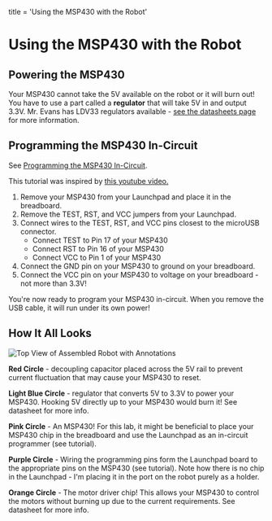 title = 'Using the MSP430 with the Robot'

# Using the MSP430 with the Robot

## Powering the MSP430

Your MSP430 cannot take the 5V available on the robot or it will burn out!  You have to use a part called a **regulator** that will take 5V in and output 3.3V.  Mr. Evans has LDV33 regulators available - [see the datasheets page](/382/datasheets) for more information.

## Programming the MSP430 In-Circuit
See [Programming the MSP430 In-Circuit](in_circuit_programming.html).

This tutorial was inspired by [this youtube video.](http://www.youtube.com/watch?v=dL2YPS96L18)

1.	Remove your MSP430 from your Launchpad and place it in the breadboard.
2.	Remove the TEST, RST, and VCC jumpers from your Launchpad.
3.	Connect wires to the TEST, RST, and VCC pins closest to the microUSB connector.
	- Connect TEST to Pin 17 of your MSP430
	- Connect RST to Pin 16 of your MSP430
	- Connect VCC to Pin 1 of your MSP430
4.	Connect the GND pin on your MSP430 to ground on your breadboard.
5.	Connect the VCC pin on your MSP430 to voltage on your breadboard - not more than 3.3V!

You're now ready to program your MSP430 in-circuit.  When you remove the USB cable, it will run under its own power!

## How It All Looks

![Top View of Assembled Robot with Annotations](robot_top.jpg)

**Red Circle** - decoupling capacitor placed across the 5V rail to prevent current fluctuation that may cause your MSP430 to reset.

**Light Blue Circle** - regulator that converts 5V to 3.3V to power your MSP430.  Hooking 5V directly up to your MSP430 would burn it!  See datasheet for more info.

**Pink Circle** - An MSP430!  For this lab, it might be beneficial to place your MSP430 chip in the breadboard and use the Launchpad as an in-circuit programmer (see tutorial).

**Purple Circle** - Wiring the programming pins form the Launchpad board to the appropriate pins on the MSP430 (see tutorial).  Note how there is no chip in the Launchpad - I'm placing it in the port on the robot purely as a holder.

**Orange Circle** - The motor driver chip!  This allows your MSP430 to control the motors without burning up due to the current requirements.  See datasheet for more info.
